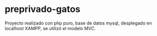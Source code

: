 # preprivado-gatos
Proyecto realizado con php puro, base de datos mysql, desplegado en localhost XAMPP, se utilizó el modelo MVC. 
